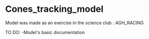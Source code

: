 # Cones_tracking_model
Model was made as an exercise in the science club : AGH_RACING


TO DO:
-Model's basic documentation
